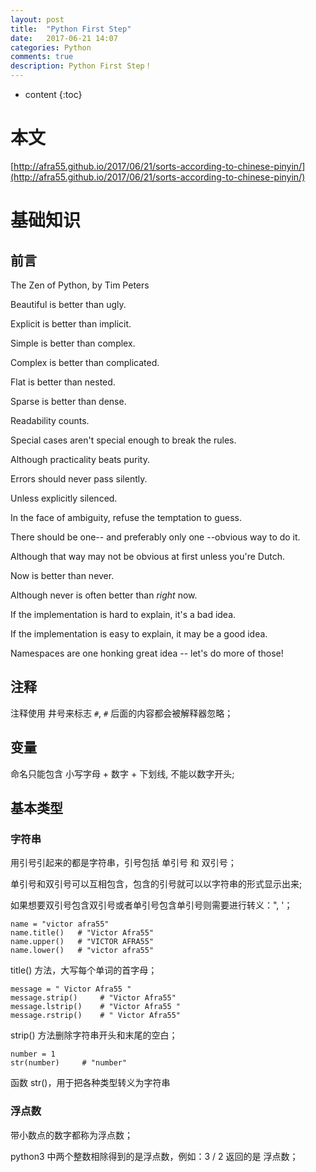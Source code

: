 ```yaml
---
layout: post
title:  "Python First Step"
date:   2017-06-21 14:07
categories: Python
comments: true
description: Python First Step！
---
```


* content
{:toc}

# 本文

[http://afra55.github.io/2017/06/21/sorts-according-to-chinese-pinyin/](http://afra55.github.io/2017/06/21/sorts-according-to-chinese-pinyin/)

# 基础知识

## 前言

The Zen of Python, by Tim Peters

Beautiful is better than ugly.

Explicit is better than implicit.

Simple is better than complex.

Complex is better than complicated.

Flat is better than nested.

Sparse is better than dense.

Readability counts.

Special cases aren't special enough to break the rules.

Although practicality beats purity.

Errors should never pass silently.

Unless explicitly silenced.

In the face of ambiguity, refuse the temptation to guess.

There should be one-- and preferably only one --obvious way to do it.

Although that way may not be obvious at first unless you're Dutch.

Now is better than never.

Although never is often better than *right* now.

If the implementation is hard to explain, it's a bad idea.

If the implementation is easy to explain, it may be a good idea.

Namespaces are one honking great idea -- let's do more of those!

## 注释

注释使用 井号来标志 `#`, `#` 后面的内容都会被解释器忽略；

## 变量

命名只能包含 小写字母 + 数字 + 下划线, 不能以数字开头;

## 基本类型

### 字符串

用引号引起来的都是字符串，引号包括 单引号 和 双引号；

单引号和双引号可以互相包含，包含的引号就可以以字符串的形式显示出来;

如果想要双引号包含双引号或者单引号包含单引号则需要进行转义：\", \'；

    name = "victor afra55"
    name.title()   # "Victor Afra55"
    name.upper()   # "VICTOR AFRA55"
    name.lower()   # "victor afra55"

title() 方法，大写每个单词的首字母；

    message = " Victor Afra55 "
    message.strip()     # "Victor Afra55"
    message.lstrip()    # "Victor Afra55 "
    message.rstrip()    # " Victor Afra55"

strip() 方法删除字符串开头和末尾的空白；

    number = 1
    str(number)     # "number"

函数 str()，用于把各种类型转义为字符串

### 浮点数

带小数点的数字都称为浮点数；

python3 中两个整数相除得到的是浮点数，例如：3 / 2 返回的是 浮点数；


